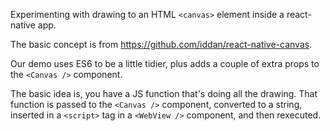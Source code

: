 Experimenting with drawing to an HTML `<canvas>` element inside a react-native app.

The basic concept is from https://github.com/iddan/react-native-canvas.

Our demo uses ES6 to be a little tidier, plus adds a couple of extra props to the `<Canvas />` component.

The basic idea is, you have a JS function that's doing all the drawing. That function is passed to the `<Canvas />` component, converted to a string, inserted in a `<script>` tag in a `<WebView />` component, and then rexecuted.
